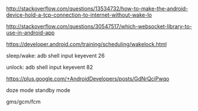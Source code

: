 http://stackoverflow.com/questions/13534732/how-to-make-the-android-device-hold-a-tcp-connection-to-internet-without-wake-lo

http://stackoverflow.com/questions/30547517/which-websocket-library-to-use-in-android-app

https://developer.android.com/training/scheduling/wakelock.html

sleep/wake:
adb shell input keyevent 26

unlock:
adb shell input keyevent 82

https://plus.google.com/+AndroidDevelopers/posts/GdNrQciPwqo

doze mode
standby mode

gms/gcm/fcm
